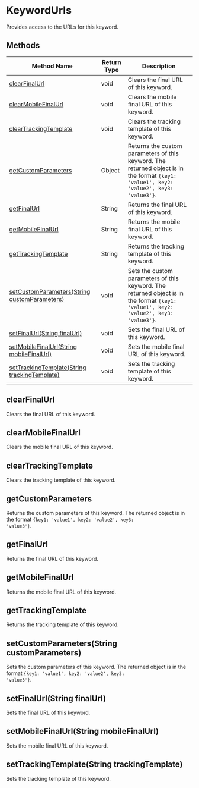 # KeywordUrls
Provides access to the URLs for this keyword.

## Methods
|Method Name|Return Type|Description|
|-|-|-
[clearFinalUrl](#clearfinalurl)|void|Clears the final URL of this keyword.<br />
[clearMobileFinalUrl](#clearmobilefinalurl)|void|Clears the mobile final URL of this keyword. <br />
[clearTrackingTemplate](#cleartrackingtemplate)|void|Clears the tracking template of this keyword.<br />
[getCustomParameters](#getcustomparameters)|Object|Returns the custom parameters of this keyword. The returned object is in the format <code>{key1: 'value1', key2: 'value2', key3: 'value3'}</code>.<br />
[getFinalUrl](#getfinalurl)|String|Returns the final URL of this keyword.<br />
[getMobileFinalUrl](#getmobilefinalurl)|String|Returns the mobile final URL of this keyword. <br />
[getTrackingTemplate](#gettrackingtemplate)|String|Returns the tracking template of this keyword.<br />
[setCustomParameters(String customParameters)](#setcustomparameters~string-customparameters~)|void|Sets the custom parameters of this keyword. The returned object is in the format <code>{key1: 'value1', key2: 'value2', key3: 'value3'}</code>.<br />
[setFinalUrl(String finalUrl)](#setfinalurl~string-finalurl~)|void|Sets the final URL of this keyword.<br />
[setMobileFinalUrl(String mobileFinalUrl)](#setmobilefinalurl~string-mobilefinalurl~)|void|Sets the mobile final URL of this keyword. <br />
[setTrackingTemplate(String trackingTemplate)](#settrackingtemplate~string-trackingtemplate~)|void|Sets the tracking template of this keyword.<br />

## <a name="clearfinalurl"></a>clearFinalUrl
Clears the final URL of this keyword.


## <a name="clearmobilefinalurl"></a>clearMobileFinalUrl
Clears the mobile final URL of this keyword. 


## <a name="cleartrackingtemplate"></a>clearTrackingTemplate
Clears the tracking template of this keyword.


## <a name="getcustomparameters"></a>getCustomParameters
Returns the custom parameters of this keyword. The returned object is in the format <code>{key1: 'value1', key2: 'value2', key3: 'value3'}</code>.


## <a name="getfinalurl"></a>getFinalUrl
Returns the final URL of this keyword.


## <a name="getmobilefinalurl"></a>getMobileFinalUrl
Returns the mobile final URL of this keyword. 


## <a name="gettrackingtemplate"></a>getTrackingTemplate
Returns the tracking template of this keyword.


## <a name="setcustomparameters~string-customparameters~"></a>setCustomParameters(String customParameters)
Sets the custom parameters of this keyword. The returned object is in the format <code>{key1: 'value1', key2: 'value2', key3: 'value3'}</code>.


## <a name="setfinalurl~string-finalurl~"></a>setFinalUrl(String finalUrl)
Sets the final URL of this keyword.


## <a name="setmobilefinalurl~string-mobilefinalurl~"></a>setMobileFinalUrl(String mobileFinalUrl)
Sets the mobile final URL of this keyword. 


## <a name="settrackingtemplate~string-trackingtemplate~"></a>setTrackingTemplate(String trackingTemplate)
Sets the tracking template of this keyword.



